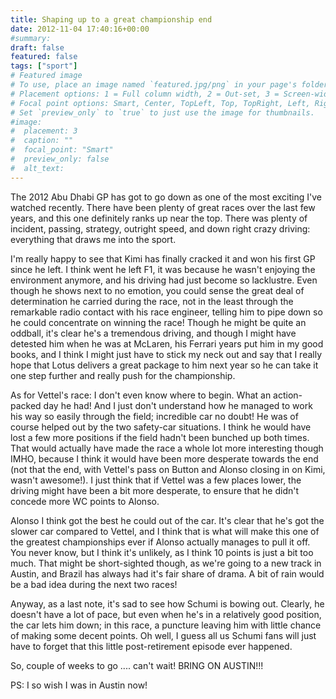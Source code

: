```yaml
---
title: Shaping up to a great championship end
date: 2012-11-04 17:40:16+00:00
#summary:
draft: false
featured: false
tags: ["sport"]
# Featured image
# To use, place an image named `featured.jpg/png` in your page's folder.
# Placement options: 1 = Full column width, 2 = Out-set, 3 = Screen-width
# Focal point options: Smart, Center, TopLeft, Top, TopRight, Left, Right, BottomLeft, Bottom, BottomRight
# Set `preview_only` to `true` to just use the image for thumbnails.
#image:
#  placement: 3
#  caption: ""
#  focal_point: "Smart"
#  preview_only: false
#  alt_text:
---
```


The 2012 Abu Dhabi GP has got to go down as one of the most exciting I've watched recently. There have been plenty of great races over the last few years, and this one definitely ranks up near the top. There was plenty of incident, passing, strategy, outright speed, and down right crazy driving: everything that draws me into the sport. 

I'm really happy to see that Kimi has finally cracked it and won his first GP since he left. I think went he left F1, it was because he wasn't enjoying the environment anymore, and his driving had just become so lacklustre. Even though he shows next to no emotion, you could sense the great deal of determination he carried during the race, not in the least through the remarkable radio contact with his race engineer, telling him to pipe down so he could concentrate on winning the race! Though he might be quite an oddball, it's clear he's a tremendous driving, and though I might have detested him when he was at McLaren, his Ferrari years put him in my good books, and I think I might just have to stick my neck out and say that I really hope that Lotus delivers a great package to him next year so he can take it one step further and really push for the championship.

As for Vettel's race: I don't even know where to begin. What an action-packed day he had! And I just don't understand how he managed to work his way so easily through the field; incredible car no doubt! He was of course helped out by the two safety-car situations. I think he would have lost a few more positions if the field hadn't been bunched up both times. That would actually have made the race a whole lot more interesting though IMHO, because I think it would have been more desperate towards the end (not that the end, with Vettel's pass on Button and Alonso closing in on Kimi, wasn't awesome!). I just think that if Vettel was a few places lower, the driving might have been a bit more desperate, to ensure that he didn't concede more WC points to Alonso.

Alonso I think got the best he could out of the car. It's clear that he's got the slower car compared to Vettel, and I think that is what will make this one of the greatest championships ever if Alonso actually manages to pull it off. You never know, but I think it's unlikely, as I think 10 points is just a bit too much. That might be short-sighted though, as we're going to a new track in Austin, and Brazil has always had it's fair share of drama. A bit of rain would be a bad idea during the next two races!

Anyway, as a last note, it's sad to see how Schumi is bowing out. Clearly, he doesn't have a lot of pace, but even when he's in a relatively good position, the car lets him down; in this race, a puncture leaving him with little chance of making some decent points. Oh well, I guess all us Schumi fans will just have to forget that this little post-retirement episode ever happened.

So, couple of weeks to go .... can't wait! BRING ON AUSTIN!!!

PS: I so wish I was in Austin now!
